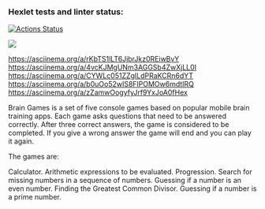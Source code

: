 ### Hexlet tests and linter status:
[![Actions Status](https://github.com/lilialitv/java-project-61/workflows/hexlet-check/badge.svg)](https://github.com/lilialitv/java-project-61/actions)

<a href="https://codeclimate.com/github/lilialitv/java-project-61/maintainability"><img 
src="https://api.codeclimate.com/v1/badges/4dcd9d598cb71e07c3bb/maintainability" /></a>

https://asciinema.org/a/rKbTS1lLT6JjbrJkz0REiwBvY
https://asciinema.org/a/4vcKJMgUNm3AGGSb4ZwXjLL0I
https://asciinema.org/a/CYWLc051ZZgILdPRaKCRn6dYT
https://asciinema.org/a/b0uOo52wIS8FlPOMOw6mdtIRQ
https://asciinema.org/a/zZamwOogyfyJrf9YxJoA0fHex

Brain Games is a set of five console games based on popular mobile brain training apps. Each game asks questions that need to be answered correctly. After three correct answers, the game is considered to be completed. If you give a wrong answer the game will end and you can play it again.

The games are:

Calculator. Arithmetic expressions to be evaluated.
Progression. Search for missing numbers in a sequence of numbers.
Guessing if a number is an even number.
Finding the Greatest Common Divisor.
Guessing if a number is a  prime number.
